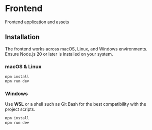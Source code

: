# Frontend

Frontend application and assets

## Installation

The frontend works across macOS, Linux, and Windows environments. Ensure Node.js 20 or later is installed on your system.

### macOS & Linux

```bash
npm install
npm run dev
```

### Windows

Use **WSL** or a shell such as Git Bash for the best compatibility with the project scripts.

```bash
npm install
npm run dev
```

